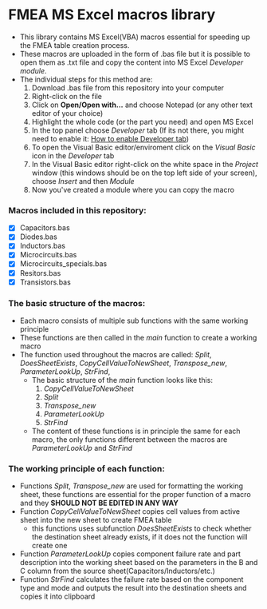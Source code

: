 # FMEA MS Excel macros library

- This library contains MS Excel(VBA) macros essential for speeding up the FMEA table creation process. 
- These macros are uploaded in the form of .bas file but it is possible to open them as .txt file and copy the content into MS Excel *Developer module*. 
- The individual steps for this method are: 
   1. Download .bas file from this repository into your computer
   2. Right-click on the file
   3. Click on **Open/Open with...** and choose Notepad (or any other text editor of your choice)
   4. Highlight the whole code (or the part you need) and open MS Excel 
   5. In the top panel choose *Developer* tab (If its not there, you might need to enable it: [How to enable Developer tab](https://support.microsoft.com/en-us/office/show-the-developer-tab-e1192344-5e56-4d45-931b-e5fd9bea2d45))
   6. To open the Visual Basic editor/enviroment click on the *Visual Basic* icon in the *Developer* tab
   7. In the Visual Basic editor right-click on the white space in the *Project* window (this windows should be on the top left side of your screen), choose *Insert* and then *Module*
   8. Now you've created a module where you can copy the macro

### Macros included in this repository:
- [x] Capacitors.bas
- [x] Diodes.bas
- [x] Inductors.bas
- [x] Microcircuits.bas
- [x] Microcircuits_specials.bas
- [x] Resitors.bas
- [x] Transistors.bas

### The basic structure of the macros: 
- Each macro consists of multiple sub functions with the same working principle
- These functions are then called in the *main* function to create a working macro
- The function used throughout the macros are called: *Split*, *DoesSheetExists*, *CopyCellValueToNewSheet*, *Transpose_new*, *ParameterLookUp*, *StrFind*,
  - The basic structure of the *main* function looks like this:
    1. *CopyCellValueToNewSheet*
    2. *Split*
    3. *Transpose_new*
    4. *ParameterLookUp*
    5. *StrFind*
   - The content of these functions is in principle the same for each macro, the only functions different between the macros are *ParameterLookUp* and *StrFind* 

### The working principle of each function:
- Functions *Split*, *Transpose_new* are used for formatting the working sheet, these functions are essential for the proper function of a macro and they **SHOULD NOT BE EDITED IN ANY WAY**
- Function *CopyCellValueToNewSheet* copies cell values from active sheet into the new sheet to create FMEA table
   - this functions uses subfunction *DoesSheetExists* to check whether the destination sheet already exists, if it does not the function will create one
- Function *ParameterLookUp* copies component failure rate and part description into the working sheet based on the parameters in the B and C column from the source sheet(Capacitors/Inductors/etc.)
- Function *StrFind* calculates the failure rate based on the component type and mode and outputs the result into the destination sheets and copies it into clipboard






